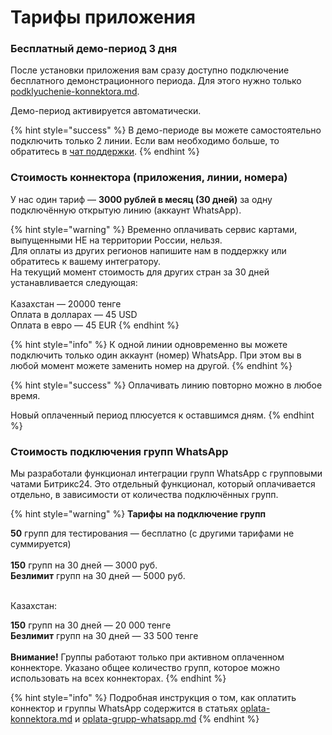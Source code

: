 # Тарифы приложения

### Бесплатный демо-период 3 дня

После установки приложения вам сразу доступно подключение бесплатного демонстрационного периода. Для этого нужно только [podklyuchenie-konnektora.md](../ustanovka-i-nastroika/podklyuchenie-konnektora.md "mention").

Демо-период активируется автоматически.

{% hint style="success" %}
В демо-периоде вы можете самостоятельно подключить только 2 линии. Если вам необходимо больше, то обратитесь в [чат поддержки](https://auth2.bitrix24.net/oauth/select/?preset=im\&IM\_DIALOG=networkLines7c380c91ab28dacab02d3af93fecdbf9).&#x20;
{% endhint %}

### Стоимость коннектора (приложения, линии, номера)

У нас один тариф — **3000 рублей в месяц (30 дней)** за одну подключённую открытую линию (аккаунт WhatsApp).

{% hint style="warning" %}
Временно оплачивать сервис картами, выпущенными НЕ на территории России, нельзя.\
Для оплаты из других регионов напишите нам в поддержку или обратитесь к вашему интегратору.\
На текущий момент стоимость для других стран за 30 дней устанавливается следующая:\
\
Казахстан — 20000 тенге\
Оплата в долларах — 45 USD\
Оплата в евро — 45 EUR
{% endhint %}

{% hint style="info" %}
К одной линии одновременно вы можете подключить только один аккаунт (номер) WhatsApp. При этом вы в любой момент можете заменить номер на другой.
{% endhint %}

{% hint style="success" %}
Оплачивать линию повторно можно в любое время.

Новый оплаченный период плюсуется к оставшимся дням.
{% endhint %}

### Стоимость подключения групп WhatsApp

Мы разработали функционал интеграции групп WhatsApp с групповыми чатами Битрикс24. Это отдельный функционал, который оплачивается отдельно, в зависимости от количества подключённых групп.

{% hint style="warning" %}
**Тарифы на подключение групп**

**50** групп для тестирования — бесплатно (с другими тарифами не суммируется)\
\
**150** групп на 30 дней — 3000 руб. \
**Безлимит** групп на 30 дней — 5000 руб.&#x20;

\
Казахстан:

**150** групп на 30 дней — 20 000 тенге\
**Безлимит** групп на 30 дней — 33 500 тенге\
\
**Внимание!** Группы работают только при активном оплаченном коннекторе. Указано общее количество групп, которое можно использовать на всех коннекторах.
{% endhint %}

{% hint style="info" %}
Подробная инструкция о том, как оплатить коннектор и группы WhatsApp содержится в статьях [oplata-konnektora.md](oplata-konnektora.md "mention") и [oplata-grupp-whatsapp.md](oplata-grupp-whatsapp.md "mention")
{% endhint %}
